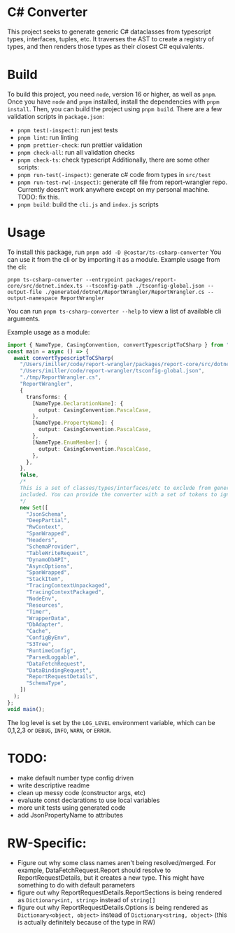 # C# Converter

This project seeks to generate generic C# dataclasses from typescript types, interfaces, tuples,
etc. It traverses the AST to create a registry of types, and then renders those types as their
closest C# equivalents.

# Build

To build this project, you need `node`, version 16 or higher, as well as `pnpm`.  
Once you have `node` and `pnpm` installed, install the dependencies with `pnpm install`. Then, you
can build the project using `pnpm build`. There are a few validation scripts in `package.json`:

- `pnpm test(-inspect)`: run jest tests
- `pnpm lint`: run linting
- `pnpm prettier-check`: run prettier validation
- `pnpm check-all`: run all validation checks
- `pnpm check-ts`: check typescript Additionally, there are some other scripts:
- `pnpm run-test(-inspect)`: generate c# code from types in `src/test`
- `pnpm run-test-rw(-inspect)`: generate c# file from report-wrangler repo. Currently doesn't work
  anywhere except on my personal machine. TODO: fix this.
- `pnpm build`: build the `cli.js` and `index.js` scripts

# Usage

To install this package, run `pnpm add -D @costar/ts-csharp-converter` You can use it from the cli
or by importing it as a module. Example usage from the cli:

`pnpm ts-csharp-converter --entrypoint packages/report-core/src/dotnet.index.ts --tsconfig-path ./tsconfig-global.json --output-file ./generated/dotnet/ReportWrangler/ReportWrangler.cs --output-namespace ReportWrangler`

You can run `pnpm ts-csharp-converter --help` to view a list of available cli arguments.

Example usage as a module:

```typescript
import { NameType, CasingConvention, convertTypescriptToCSharp } from "@costar/ts-csharp-converter";
const main = async () => {
  await convertTypescriptToCSharp(
    "/Users/imiller/code/report-wrangler/packages/report-core/src/dotnet.index.ts",
    "/Users/imiller/code/report-wrangler/tsconfig-global.json",
    "./tmp/ReportWrangler.cs",
    "ReportWrangler",
    {
      transforms: {
        [NameType.DeclarationName]: {
          output: CasingConvention.PascalCase,
        },
        [NameType.PropertyName]: {
          output: CasingConvention.PascalCase,
        },
        [NameType.EnumMember]: {
          output: CasingConvention.PascalCase,
        },
      },
    },
    false,
    /*
    This is a set of classes/types/interfaces/etc to exclude from generation. The generator automatically registers and renders all classes/types/interfaces/etc which it encounters, so sometimes it will encounter tokens which don't really need to be
    included. You can provide the converter with a set of tokens to ignore in order to clean up the output that you get.
    */
    new Set([
      "JsonSchema",
      "DeepPartial",
      "RwContext",
      "SpanWrapped",
      "Headers",
      "SchemaProvider",
      "TableWriteRequest",
      "DynamoDbAPI",
      "AsyncOptions",
      "SpanWrapped",
      "StackItem",
      "TracingContextUnpackaged",
      "TracingContextPackaged",
      "NodeEnv",
      "Resources",
      "Timer",
      "WrapperData",
      "DbAdapter",
      "Cache",
      "ConfigByEnv",
      "S3Tree",
      "RuntimeConfig",
      "ParsedLoggable",
      "DataFetchRequest",
      "DataBindingRequest",
      "ReportRequestDetails",
      "SchemaType",
    ])
  );
};
void main();
```

The log level is set by the `LOG_LEVEL` environment variable, which can be 0,1,2,3 or `DEBUG`,
`INFO`, `WARN`, or `ERROR`.

# TODO:

- make default number type config driven
- write descriptive readme
- clean up messy code (constructor args, etc)
- evaluate const declarations to use local variables
- more unit tests using generated code
- add JsonPropertyName to attributes

# RW-Specific:

- Figure out why some class names aren't being resolved/merged. For example, DataFetchRequest.Report
  should resolve to ReportRequestDetails, but it creates a new type. This might have something to do
  with default parameters
- figure out why ReportRequestDetails.ReportSections is being rendered as `Dictionary<int, string>`
  instead of `string[]`
- figure out why ReportRequestDetails.Options is being rendered as `Dictionary<object, object>`
  instead of `Dictionary<string, object>` (this is actually definitely because of the type in RW)
